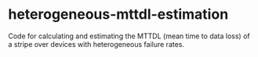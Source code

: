 # heterogeneous-mttdl-estimation
Code for calculating and estimating the MTTDL (mean time to data loss) of a stripe over devices with heterogeneous failure rates.
